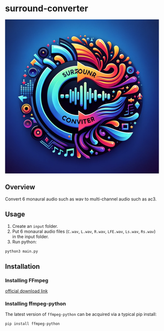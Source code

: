 # surround-converter

![surround-converter](surround-converter.webp)

## Overview

Convert 6 monaural audio such as wav to multi-channel audio such as ac3.

## Usage

1. Create an `input` folder.
2. Put 6 monaural audio files (`C.wav`, `L.wav`, `R.wav`, `LFE.wav`, `Ls.wav`, `Rs.wav`) in the input folder.
3. Run python:

```bash
python3 main.py
```

## Installation

### Installing FFmpeg

[official download link](https://ffmpeg.org/download.html)

### Installing ffmpeg-python

The latest version of `ffmpeg-python` can be acquired via a typical pip install:

```bash
pip install ffmpeg-python
```
